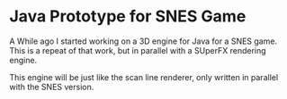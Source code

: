 # Java Prototype for SNES Game 

A While ago I started working on a 3D engine for Java for a SNES game. This is a repeat of that work, but in parallel with a SUperFX rendering engine.

This engine will be just like the scan line renderer, only written in parallel with the SNES version.